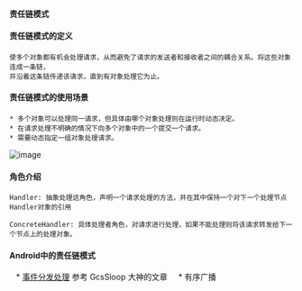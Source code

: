 #### 责任链模式
 
#### 责任链模式的定义
    使多个对象都有机会处理请求，从而避免了请求的发送者和接收者之间的耦合关系。将这些对象连成一条链，
    并沿着这条链传递该请求，直到有对象处理它为止。
     
#### 责任链模式的使用场景
    * 多个对象可以处理同一请求，但具体由哪个对象处理则在运行时动态决定。
    * 在请求处理不明确的情况下向多个对象中的一个提交一个请求。
    * 需要动态指定一组对象处理请求。
     
 ![image](https://github.com/qqhahaboy/designPattern/raw/master/iterator/iteratorUML.png)    
#### 角色介绍
    Handler: 抽象处理这角色，声明一个请求处理的方法，并在其中保持一个对下一个处理节点Handler对象的引用
     
    ConcreteHandler: 具体处理者角色，对请求进行处理，如果不能处理则将该请求转发给下一个节点上的处理对象。
     
#### Android中的责任链模式
    * [事件分发处理](http://www.gcssloop.com/customview/dispatch-touchevent-theory) 参考 GcsSloop 大神的文章
     
    * 有序广播
